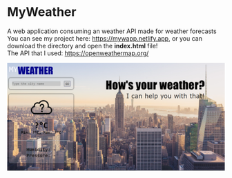 # MyWeather
A web application consuming an weather API made for weather forecasts<br>
You can see my project here: https://mywapp.netlify.app, or you can download the directory and open the <b>index.html</b> file!<br>
The API that I used: https://openweathermap.org/
<div>
  <img src="./myw1.png">
</div>

